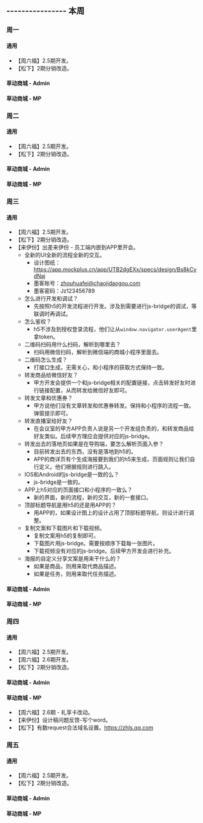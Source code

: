 ## ---------------- 本周

### 周一
#### 通用
* 【周六福】2.5期开发。
* 【松下】2期分销改造。
#### 草动商城 - Admin
#### 草动商城 - MP

### 周二
#### 通用
* 【周六福】2.5期开发。
* 【松下】2期分销改造。
#### 草动商城 - Admin
#### 草动商城 - MP

### 周三
#### 通用
* 【周六福】2.5期开发。
* 【松下】2期分销改造。
* 【来伊份】出差来伊份 - 员工端内嵌到APP里开会。
  - 全新的UI全新的流程全新的交互。
    - 设计图纸：https://app.mockplus.cn/app/UTB2dgEXx/specs/design/Bs8kCvdNaj
    - 墨客账号：zhouhuafei@chaojidaogou.com
    - 墨客密码：Jz123456789
  - 怎么进行开发和调试？
    - 先按照h5的开发流程进行开发。涉及到需要进行js-bridge的调试，等联调时再调试。
  - 怎么鉴权？
    - h5不涉及到授权登录流程，他们让从`window.navigator.userAgent`里拿token。
  - 二维码扫码用什么扫码，解析到哪里去？
    - 扫码用微信扫码，解析到微信端的商城小程序里面去。
  - 二维码怎么生成？
    - 打接口生成，无需关心，和小程序的获取方式保持一致。
  - 转发商品给微信好友？
    - 甲方开发会提供一个和js-bridge相关的配置链接，点击转发好友时进行链接配置，从而转发给微信好友即可。
  - 转发文章和优惠券？
    - 甲方说他们没有文章转发和优惠券转发。保持和小程序的流程一致。弹窗提示即可。
  - 转发直播室给好友？
    - 在会议室的甲方APP负责人说是另一个开发组负责的，和转发商品给好友类似。后续甲方理应会提供对应的js-bridge。
  - 转发出去的落地页如果是在导购端，要怎么解析页面入参？
    - 目前转发出去的东西，没有是落地到h5的。
    - APP的商详页有个生成海报要到我们的h5来生成，页面规则让我们自行定义。他们根据规则进行跳入。
  - IOS和Android的js-bridge是一致的么？
    - js-bridge是一致的。
  - APP上h5对应的页面接口和小程序的一致么？
    - 新的界面，新的流程，新的交互，新的一套接口。
  - 顶部标题导航是用h5的还是用APP的？
    - 用APP的，如果设计图上的设计占用了顶部标题导航，则设计进行调整。
  - 复制文案和下载图片和下载视频。
    - 复制文案用h5的复制即可。
    - 下载图片用js-bridge。需要按顺序下载每一张图片。
    - 下载视频没有对应的js-bridge。后续甲方开发会进行补充。
  - 海报的自定义分享文案是用来干什么的？
    - 如果是商品，则用来取代商品描述。
    - 如果是任务，则用来取代任务描述。
#### 草动商城 - Admin
#### 草动商城 - MP

### 周四
#### 通用
* 【周六福】2.5期开发。
* 【周六福】2.6期开发。
* 【松下】2期分销改造。
#### 草动商城 - Admin
#### 草动商城 - MP
* 【周六福】2.6期 - 礼享卡改动。
* 【来伊份】设计稿问题反馈-写个word。
* 【松下】有数request合法域名设置。https://zhls.qq.com

### 周五
#### 通用
* 【周六福】2.5期开发。
* 【松下】2期分销改造。
#### 草动商城 - Admin
#### 草动商城 - MP

